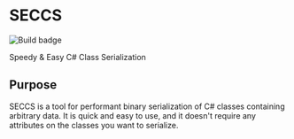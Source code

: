# SECCS
![Build badge](https://github.com/pipe01/SECCS/workflows/.NET%20Core/badge.svg)

Speedy & Easy C# Class Serialization

## Purpose

SECCS is a tool for performant binary serialization of C# classes containing arbitrary data. It is quick and easy to use, and it doesn't require any attributes on the classes you want to serialize.
